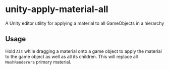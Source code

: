 # unity-apply-material-all

A Unity editor utility for applying a material to all GameObjects in a hierarchy

## Usage

Hold `Alt` while dragging a material onto a game object to apply the material to the game object as well as all its children. This will replace all `MeshRenderer`s primary material.